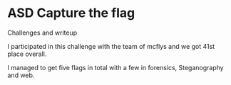 # ASD Capture the flag

Challenges and writeup

I participated in this challenge with the team of mcflys and we got 41st place overall.

I managed to get five flags in total with a few in forensics, Steganography and web.


